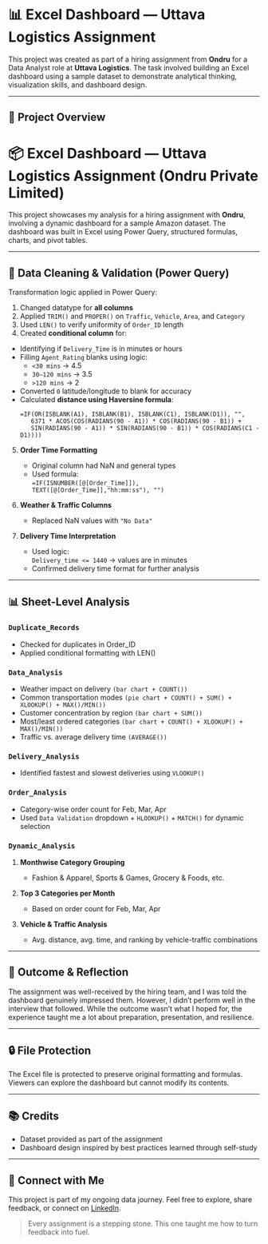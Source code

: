 # 📊 Excel Dashboard — Uttava Logistics Assignment

This project was created as part of a hiring assignment from **Ondru** for a Data Analyst role at **Uttava Logistics**. The task involved building an Excel dashboard using a sample dataset to demonstrate analytical thinking, visualization skills, and dashboard design.

---

## 🧠 Project Overview

# 📦 Excel Dashboard — Uttava Logistics Assignment (Ondru Private Limited)

This project showcases my analysis for a hiring assignment with **Ondru**, involving a dynamic dashboard for a sample Amazon dataset. The dashboard was built in Excel using Power Query, structured formulas, charts, and pivot tables.

---

## 🧹 Data Cleaning & Validation (Power Query)

Transformation logic applied in Power Query:

1. Changed datatype for **all columns**
2.  Applied `TRIM()` and `PROPER()` on `Traffic`, `Vehicle`, `Area`, and `Category`
3.  Used `LEN()` to verify uniformity of `Order_ID` length
4.  Created **conditional column** for:
  - Identifying if `Delivery_Time` is in minutes or hours
  - Filling `Agent_Rating` blanks using logic:
    - `<30 mins` → 4.5
    - `30–120 mins` → 3.5
    - `>120 mins` → 2
- Converted `0` latitude/longitude to blank for accuracy  
- Calculated **distance using Haversine formula**:  
  ```excel
  =IF(OR(ISBLANK(A1), ISBLANK(B1), ISBLANK(C1), ISBLANK(D1)), "", 
     6371 * ACOS(COS(RADIANS(90 - A1)) * COS(RADIANS(90 - B1)) + 
     SIN(RADIANS(90 - A1)) * SIN(RADIANS(90 - B1)) * COS(RADIANS(C1 - D1))))
5. **Order Time Formatting**  
   - Original column had NaN and general types  
   - Used formula:  
     `=IF(ISNUMBER([@[Order_Time]]), TEXT([@[Order_Time]],"hh:mm:ss"), "")`

6. **Weather & Traffic Columns**  
   - Replaced NaN values with `"No Data"`

7. **Delivery Time Interpretation**  
   - Used logic:  
     `Delivery_time <= 1440` → values are in minutes  
   - Confirmed delivery time format for further analysis

---

## 📊 Sheet-Level Analysis

### `Duplicate_Records`
- Checked for duplicates in Order_ID
- Applied conditional formatting with LEN()

### `Data_Analysis`
- Weather impact on delivery `(bar chart + COUNT())`
- Common transportation modes `(pie chart + COUNT() + SUM() + XLOOKUP() + MAX()/MIN())` 
- Customer concentration by region `(bar chart + SUM())`  
- Most/least ordered categories `(bar chart + COUNT() + XLOOKUP() + MAX()/MIN())`
- Traffic vs. average delivery time `(AVERAGE())`

### `Delivery_Analysis`
- Identified fastest and slowest deliveries using `VLOOKUP()`

### `Order_Analysis`
- Category-wise order count for Feb, Mar, Apr  
- Used `Data Validation` dropdown + `HLOOKUP()` + `MATCH()` for dynamic selection

### `Dynamic_Analysis`
1. **Monthwise Category Grouping**  
   - Fashion & Apparel, Sports & Games, Grocery & Foods, etc.

2. **Top 3 Categories per Month**  
   - Based on order count for Feb, Mar, Apr

3. **Vehicle & Traffic Analysis**  
   - Avg. distance, avg. time, and ranking by vehicle-traffic combinations

---

## 💬 Outcome & Reflection

The assignment was well-received by the hiring team, and I was told the dashboard genuinely impressed them. However, I didn’t perform well in the interview that followed. While the outcome wasn’t what I hoped for, the experience taught me a lot about preparation, presentation, and resilience.

---

## 🔒 File Protection

The Excel file is protected to preserve original formatting and formulas. Viewers can explore the dashboard but cannot modify its contents.

---

## 📚 Credits

- Dataset provided as part of the assignment
- Dashboard design inspired by best practices learned through self-study

---

## 🔗 Connect with Me

This project is part of my ongoing data journey. Feel free to explore, share feedback, or connect on [LinkedIn](https://www.linkedin.com/in/contactsaiyoogeswaran/).

> Every assignment is a stepping stone. This one taught me how to turn feedback into fuel.
